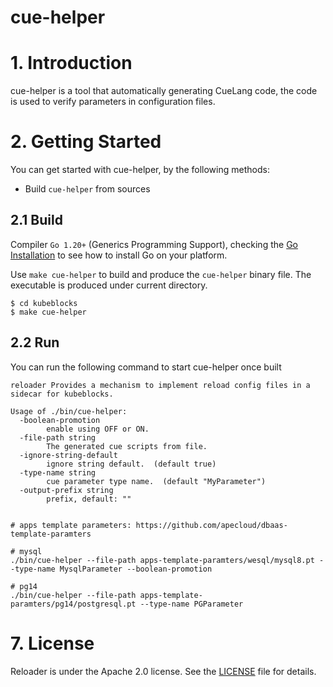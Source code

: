 <h1>cue-helper</h1>

# 1. Introduction

cue-helper is a tool that automatically generating CueLang code, the code is used to verify parameters in configuration files.

# 2. Getting Started

You can get started with cue-helper, by the following methods:
* Build `cue-helper` from sources

## 2.1 Build

Compiler `Go 1.20+` (Generics Programming Support), checking the [Go Installation](https://go.dev/doc/install) to see how to install Go on your platform.

Use `make cue-helper` to build and produce the `cue-helper` binary file. The executable is produced under current directory.

```shell
$ cd kubeblocks
$ make cue-helper
```

## 2.2 Run

You can run the following command to start cue-helper once built

```shell
reloader Provides a mechanism to implement reload config files in a sidecar for kubeblocks.

Usage of ./bin/cue-helper:
  -boolean-promotion
    	enable using OFF or ON.
  -file-path string
    	The generated cue scripts from file.
  -ignore-string-default
    	ignore string default.  (default true)
  -type-name string
    	cue parameter type name.  (default "MyParameter")
  -output-prefix string
    	prefix, default: ""	

```

```shell

# apps template parameters: https://github.com/apecloud/dbaas-template-paramters

# mysql
./bin/cue-helper --file-path apps-template-paramters/wesql/mysql8.pt --type-name MysqlParameter --boolean-promotion

# pg14
./bin/cue-helper --file-path apps-template-paramters/pg14/postgresql.pt --type-name PGParameter

```


# 7. License

Reloader is under the Apache 2.0 license. See the [LICENSE](../../LICENSE) file for details.
